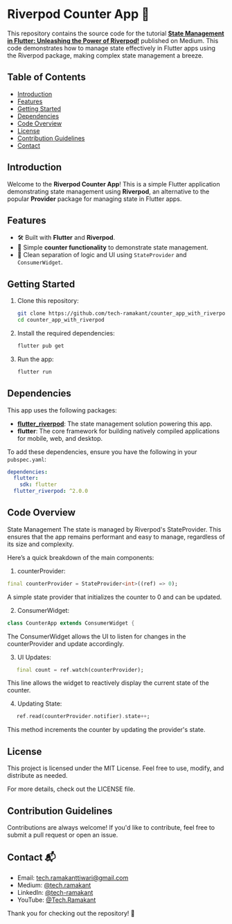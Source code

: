 # Riverpod Counter App 🚀

This repository contains the source code for the tutorial **[State Management in Flutter: Unleashing the Power of Riverpod!](https://medium.com/@tech.ramakant/state-management-in-flutter-unleashing-the-power-of-riverpod-04069a6baf6b)** published on Medium. This code demonstrates how to manage state effectively in Flutter apps using the Riverpod package, making complex state management a breeze.

## Table of Contents
- [Introduction](#introduction)
- [Features](#features)
- [Getting Started](#getting-started)
- [Dependencies](#dependencies)
- [Code Overview](#code-overview)
- [License](#license)
- [Contribution Guidelines](#contribution-guidelines)
- [Contact](#contact)

## Introduction

Welcome to the **Riverpod Counter App**! This is a simple Flutter application demonstrating state management using **Riverpod**, an alternative to the popular **Provider** package for managing state in Flutter apps.

## Features
- 🛠 Built with **Flutter** and **Riverpod**.
- 🚀 Simple **counter functionality** to demonstrate state management.
- 👀 Clean separation of logic and UI using `StateProvider` and `ConsumerWidget`.

## Getting Started

1. Clone this repository:
    ```bash
    git clone https://github.com/tech-ramakant/counter_app_with_riverpod.git
    cd counter_app_with_riverpod
    ```

2. Install the required dependencies:
    ```bash
    flutter pub get
    ```

3. Run the app:
    ```bash
    flutter run
    ```

## Dependencies

This app uses the following packages:

- **[flutter_riverpod](https://pub.dev/packages/flutter_riverpod)**: The state management solution powering this app.
- **flutter**: The core framework for building natively compiled applications for mobile, web, and desktop.

To add these dependencies, ensure you have the following in your `pubspec.yaml`:

```yaml
dependencies:
  flutter:
    sdk: flutter
  flutter_riverpod: ^2.0.0
```

## Code Overview

State Management
The state is managed by Riverpod's StateProvider. This ensures that the app remains performant and easy to manage, regardless of its size and complexity.

Here’s a quick breakdown of the main components:

1. counterProvider:
```dart
final counterProvider = StateProvider<int>((ref) => 0);
```

A simple state provider that initializes the counter to 0 and can be updated.

2. ConsumerWidget:
```dart
class CounterApp extends ConsumerWidget {
```

The ConsumerWidget allows the UI to listen for changes in the counterProvider and update accordingly.

3. UI Updates:
```dart
   final count = ref.watch(counterProvider);
```

This line allows the widget to reactively display the current state of the counter.

4. Updating State:
```dart
   ref.read(counterProvider.notifier).state++;
```

This method increments the counter by updating the provider's state.

## License
This project is licensed under the MIT License. Feel free to use, modify, and distribute as needed.

For more details, check out the LICENSE file.

## Contribution Guidelines
Contributions are always welcome! If you'd like to contribute, feel free to submit a pull request or open an issue.

## Contact 📬
- Email: [tech.ramakanttiwari@gmail.com](mailto:tech.ramakanttiwari@gmail.com)
- Medium: [@tech.ramakant](https://medium.com/@tech.ramakant)
- LinkedIn: [@tech-ramakant](https://www.linkedin.com/in/ramakant-tiwari-593479128)
- YouTube: [@Tech.Ramakant](https://www.youtube.com/@Tech.Ramakant)

Thank you for checking out the repository! 🎉
